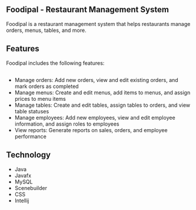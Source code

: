 ## Foodipal - Restaurant Management System
Foodipal is a restaurant management system that helps restaurants manage orders, menus, tables, and more.

## Features
Foodipal includes the following features:
## 
+ Manage orders: Add new orders, view and edit existing orders, and mark orders as completed
+ Manage menus: Create and edit menus, add items to menus, and assign prices to menu items
+ Manage tables: Create and edit tables, assign tables to orders, and view table statuses
+ Manage employees: Add new employees, view and edit employee information, and assign roles to employees
+ View reports: Generate reports on sales, orders, and employee performance

## Technology 
+ Java 
+ Javafx
+ MySQL
+ Scenebuilder
+ CSS
+ Intellij
